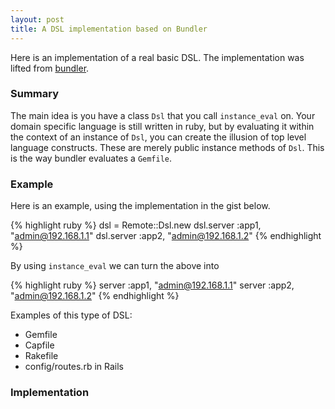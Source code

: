```yaml
---
layout: post
title: A DSL implementation based on Bundler
---
```


Here is an implementation of a real basic DSL. The implementation was lifted
from [bundler](https://github.com/carlhuda/bundler/blob/1-0-stable/lib/bundler/dsl.rb).

### Summary

The main idea is you have a class `Dsl` that you call `instance_eval` on. Your
domain specific language is still written in ruby, but by evaluating it within
the context of an instance of `Dsl`, you can create the illusion of top level
language constructs. These are merely public instance methods of `Dsl`. This is
the way bundler evaluates a `Gemfile`.

### Example

Here is an example, using the implementation in the gist below.

{% highlight ruby %}
  dsl = Remote::Dsl.new
  dsl.server :app1, "admin@192.168.1.1"
  dsl.server :app2, "admin@192.168.1.2"
{% endhighlight %}

By using `instance_eval` we can turn the above into

{% highlight ruby %}
  server :app1, "admin@192.168.1.1"
  server :app2, "admin@192.168.1.2"
{% endhighlight %}

Examples of this type of DSL:

* Gemfile
* Capfile
* Rakefile
* config/routes.rb in Rails

### Implementation

<script src="https://gist.github.com/757889.js?file=bundler-style-dsl.rb"> </script>